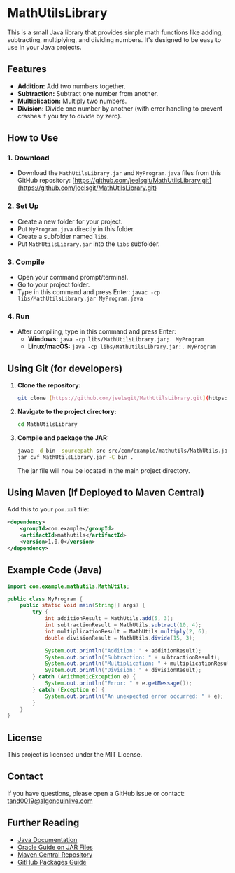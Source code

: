# MathUtilsLibrary

This is a small Java library that provides simple math functions like adding, subtracting, multiplying, and dividing numbers. It's designed to be easy to use in your Java projects.

## Features

* **Addition:** Add two numbers together.
* **Subtraction:** Subtract one number from another.
* **Multiplication:** Multiply two numbers.
* **Division:** Divide one number by another (with error handling to prevent crashes if you try to divide by zero).

## How to Use

### 1. Download

* Download the `MathUtilsLibrary.jar` and `MyProgram.java` files from this GitHub repository: [https://github.com/jeelsgit/MathUtilsLibrary.git](https://github.com/jeelsgit/MathUtilsLibrary.git)

### 2. Set Up

* Create a new folder for your project.
* Put `MyProgram.java` directly in this folder.
* Create a subfolder named `libs`.
* Put `MathUtilsLibrary.jar` into the `libs` subfolder.

### 3. Compile

* Open your command prompt/terminal.
* Go to your project folder.
* Type in this command and press Enter: `javac -cp libs/MathUtilsLibrary.jar MyProgram.java`

### 4. Run

* After compiling, type in this command and press Enter:
    * **Windows:** `java -cp libs/MathUtilsLibrary.jar;. MyProgram`
    * **Linux/macOS:** `java -cp libs/MathUtilsLibrary.jar:. MyProgram`

## Using Git (for developers)

1.  **Clone the repository:**
    ```bash
    git clone [https://github.com/jeelsgit/MathUtilsLibrary.git](https://github.com/jeelsgit/MathUtilsLibrary.git)
    ```
2.  **Navigate to the project directory:**
    ```bash
    cd MathUtilsLibrary
    ```
3.  **Compile and package the JAR:**
    ```bash
    javac -d bin -sourcepath src src/com/example/mathutils/MathUtils.java
    jar cvf MathUtilsLibrary.jar -C bin .
    ```
    The jar file will now be located in the main project directory.

## Using Maven (If Deployed to Maven Central)

Add this to your `pom.xml` file:

```xml
<dependency>
    <groupId>com.example</groupId>
    <artifactId>mathutils</artifactId>
    <version>1.0.0</version>
</dependency>
```

## Example Code (Java)

```java
import com.example.mathutils.MathUtils;

public class MyProgram {
    public static void main(String[] args) {
        try {
            int additionResult = MathUtils.add(5, 3);
            int subtractionResult = MathUtils.subtract(10, 4);
            int multiplicationResult = MathUtils.multiply(2, 6);
            double divisionResult = MathUtils.divide(15, 3);

            System.out.println("Addition: " + additionResult);
            System.out.println("Subtraction: " + subtractionResult);
            System.out.println("Multiplication: " + multiplicationResult);
            System.out.println("Division: " + divisionResult);
        } catch (ArithmeticException e) {
            System.out.println("Error: " + e.getMessage());
        } catch (Exception e) {
            System.out.println("An unexpected error occurred: " + e);
        }
    }
}
```

## License

This project is licensed under the MIT License.

## Contact

If you have questions, please open a GitHub issue or contact: tand0019@algonquinlive.com

## Further Reading  
- [Java Documentation](https://docs.oracle.com/en/java/javase/)  
- [Oracle Guide on JAR Files](https://docs.oracle.com/javase/tutorial/deployment/jar/index.html)  
- [Maven Central Repository](https://central.sonatype.org/)  
- [GitHub Packages Guide](https://docs.github.com/en/packages)  

